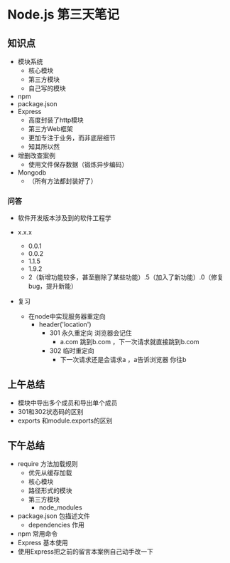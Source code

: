 # Node.js 第三天笔记

## 知识点

+ 模块系统
  + 核心模块
  + 第三方模块
  + 自己写的模块
+ npm
+ package.json
+ Express
  + 高度封装了http模块
  + 第三方Web框架
  + 更加专注于业务，而非底层细节
  + 知其所以然
+ 增删改查案例
  + 使用文件保存数据（锻炼异步编码）
+ Mongodb
  + （所有方法都封装好了）





### 问答

+ 软件开发版本涉及到的软件工程学
+ x.x.x
  * 0.0.1
  * 0.0.2
  * 1.1.5
  * 1.9.2
  * 2（新增功能较多，甚至删除了某些功能）.5（加入了新功能）.0（修复bug，提升新能）

+ 复习
  + 在node中实现服务器重定向
    + header('location')
      + 301 永久重定向 浏览器会记住
        - a.com 跳到b.com ，下一次请求就直接跳到b.com
      + 302 临时重定向
        + 下一次请求还是会请求a ，a告诉浏览器 你往b

## 上午总结

- 模块中导出多个成员和导出单个成员
- 301和302状态码的区别
- exports 和module.exports的区别 



## 下午总结

+ require 方法加载规则
  + 优先从缓存加载
  + 核心模块
  + 路径形式的模块
  + 第三方模块
    + node_modules
+ package.json 包描述文件
  + dependencies 作用
+ npm 常用命令
+ Express 基本使用
+ 使用Express把之前的留言本案例自己动手改一下